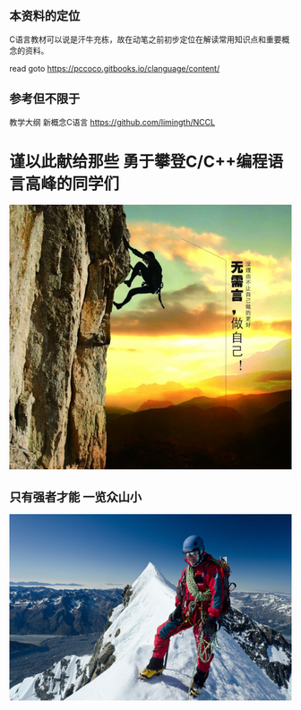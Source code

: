 ## 本资料的定位

C语言教材可以说是汗牛充栋，故在动笔之前初步定位在解读常用知识点和重要概念的资料。

read goto https://pccoco.gitbooks.io/clanguage/content/

## 参考但不限于

教学大纲
新概念C语言 https://github.com/limingth/NCCL


# 谨以此献给那些 勇于攀登C/C++编程语言高峰的同学们

![](assets/000timg.jpg)

## 只有强者才能 一览众山小

![](assets/001.jpg)




